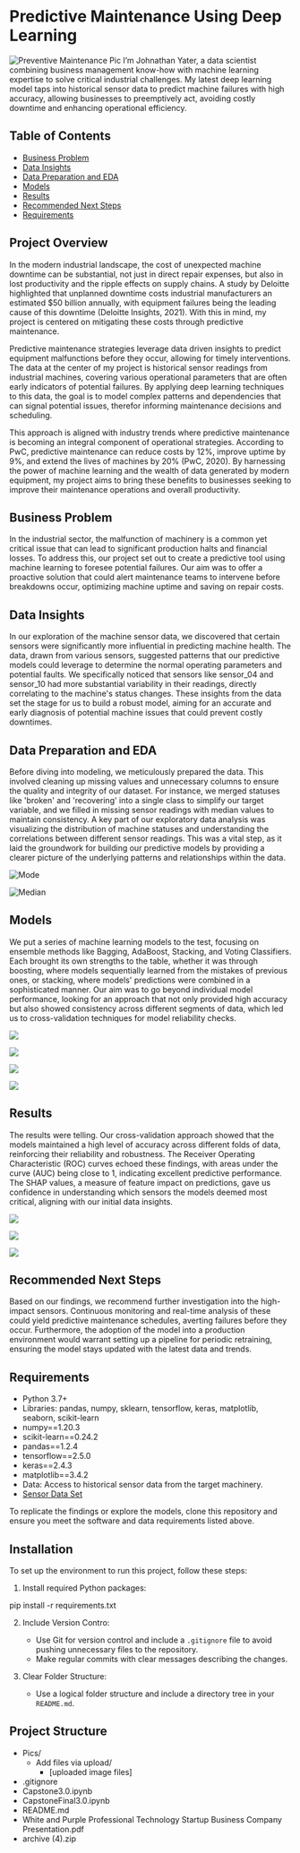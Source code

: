 # Predictive Maintenance Using Deep Learning
![Preventive Maintenance Pic](Pics/preventivemaintenancepic.jpg)
I’m Johnathan Yater, a data scientist combining business management know-how with machine learning expertise to solve critical industrial challenges. My latest deep learning model taps into historical sensor data to predict machine failures with high accuracy, allowing businesses to preemptively act, avoiding costly downtime and enhancing operational efficiency.

## Table of Contents
- [Business Problem](#business-problem)
- [Data Insights](#data-insights)
- [Data Preparation and EDA](#data-preparation-and-eda)
- [Models](#models)
- [Results](#results)
- [Recommended Next Steps](#recommended-next-steps)
- [Requirements](#requirements)

## Project Overview
In the modern industrial landscape, the cost of unexpected machine downtime can be substantial, not just in direct repair expenses, but also in lost productivity and the ripple effects on supply chains. A study by Deloitte highlighted that unplanned downtime costs industrial manufacturers an estimated $50 billion annually, with equipment failures being the leading cause of this downtime (Deloitte Insights, 2021). With this in mind, my project is centered on mitigating these costs through predictive maintenance.

Predictive maintenance strategies leverage data driven insights to predict equipment malfunctions before they occur, allowing for timely interventions. The data at the center of my project is historical sensor readings from industrial machines, covering various operational parameters that are often early indicators of potential failures. By applying deep learning techniques to this data, the goal is to model complex patterns and dependencies that can signal potential issues, therefor informing maintenance decisions and scheduling.

This approach is aligned with industry trends where predictive maintenance is becoming an integral component of operational strategies. According to PwC, predictive maintenance can reduce costs by 12%, improve uptime by 9%, and extend the lives of machines by 20% (PwC, 2020). By harnessing the power of machine learning and the wealth of data generated by modern equipment, my project aims to bring these benefits to businesses seeking to improve their maintenance operations and overall productivity.

## Business Problem
In the industrial sector, the malfunction of machinery is a common yet critical issue that can lead to significant production halts and financial losses. To address this, our project set out to create a predictive tool using machine learning to foresee potential failures. Our aim was to offer a proactive solution that could alert maintenance teams to intervene before breakdowns occur, optimizing machine uptime and saving on repair costs.

## Data Insights
In our exploration of the machine sensor data, we discovered that certain sensors were significantly more influential in predicting machine health. The data, drawn from various sensors, suggested patterns that our predictive models could leverage to determine the normal operating parameters and potential faults. We specifically noticed that sensors like sensor_04 and sensor_10 had more substantial variability in their readings, directly correlating to the machine's status changes. These insights from the data set the stage for us to build a robust model, aiming for an accurate and early diagnosis of potential machine issues that could prevent costly downtimes.

## Data Preparation and EDA
Before diving into modeling, we meticulously prepared the data. This involved cleaning up missing values and unnecessary columns to ensure the quality and integrity of our dataset. For instance, we merged statuses like 'broken' and 'recovering' into a single class to simplify our target variable, and we filled in missing sensor readings with median values to maintain consistency. A key part of our exploratory data analysis was visualizing the distribution of machine statuses and understanding the correlations between different sensor readings. This was a vital step, as it laid the groundwork for building our predictive models by providing a clearer picture of the underlying patterns and relationships within the data.

![Mode](Pics/foursensors.JPG)

![Median](Pics/mediansensors.JPG)

## Models
We put a series of machine learning models to the test, focusing on ensemble methods like Bagging, AdaBoost, Stacking, and Voting Classifiers. Each brought its own strengths to the table, whether it was through boosting, where models sequentially learned from the mistakes of previous ones, or stacking, where models' predictions were combined in a sophisticated manner. Our aim was to go beyond individual model performance, looking for an approach that not only provided high accuracy but also showed consistency across different segments of data, which led us to cross-validation techniques for model reliability checks.

![](Pics/)

![](Pics/)

![](Pics/)

![](Pics/)



## Results
The results were telling. Our cross-validation approach showed that the models maintained a high level of accuracy across different folds of data, reinforcing their reliability and robustness. The Receiver Operating Characteristic (ROC) curves echoed these findings, with areas under the curve (AUC) being close to 1, indicating excellent predictive performance. The SHAP values, a measure of feature impact on predictions, gave us confidence in understanding which sensors the models deemed most critical, aligning with our initial data insights.

![](Pics/)

![](Pics/)

![](Pics/)

## Recommended Next Steps
Based on our findings, we recommend further investigation into the high-impact sensors. Continuous monitoring and real-time analysis of these could yield predictive maintenance schedules, averting failures before they occur. Furthermore, the adoption of the model into a production environment would warrant setting up a pipeline for periodic retraining, ensuring the model stays updated with the latest data and trends.
## Requirements
- Python 3.7+
- Libraries: pandas, numpy, sklearn, tensorflow, keras, matplotlib, seaborn, scikit-learn
- numpy==1.20.3
- scikit-learn==0.24.2
- pandas==1.2.4
- tensorflow==2.5.0
- keras==2.4.3
- matplotlib==3.4.2
- Data: Access to historical sensor data from the target machinery.
- [Sensor Data Set](https://www.kaggle.com/datasets/nphantawee/pump-sensor-data/code)

To replicate the findings or explore the models, clone this repository and ensure you meet the software and data requirements listed above.
## Installation
To set up the environment to run this project, follow these steps:

1. Install required Python packages:

pip install -r requirements.txt

2. Include Version Contro:
   - Use Git for version control and include a `.gitignore` file to avoid pushing unnecessary files to the repository.
   - Make regular commits with clear messages describing the changes.

3. Clear Folder Structure:
   - Use a logical folder structure and include a directory tree in your `README.md`.

## Project Structure
- Pics/
  - Add files via upload/
    - [uploaded image files]
- .gitignore
- Capstone3.0.ipynb
- CapstoneFinal3.0.ipynb
- README.md
- White and Purple Professional Technology Startup Business Company Presentation.pdf
- archive (4).zip



